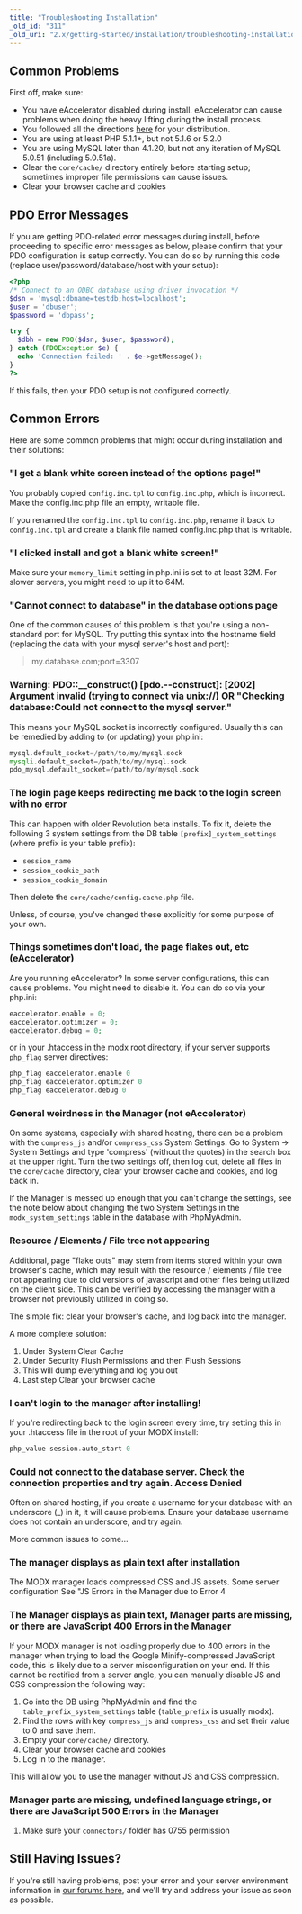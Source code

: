 ```yaml
---
title: "Troubleshooting Installation"
_old_id: "311"
_old_uri: "2.x/getting-started/installation/troubleshooting-installation"
---
```


## Common Problems

First off, make sure:

- You have eAccelerator disabled during install. eAccelerator can cause problems when doing the heavy lifting during the install process.
- You followed all the directions [here](getting-started/installation "Installation") for your distribution.
- You are using at least PHP 5.1.1+, but not 5.1.6 or 5.2.0
- You are using MySQL later than 4.1.20, but not any iteration of MySQL 5.0.51 (including 5.0.51a).
- Clear the `core/cache/` directory entirely before starting setup; sometimes improper file permissions can cause issues.
- Clear your browser cache and cookies

## PDO Error Messages

If you are getting PDO-related error messages during install, before proceeding to specific error messages as below, please confirm that your PDO configuration is setup correctly. You can do so by running this code (replace user/password/database/host with your setup):

``` php
<?php
/* Connect to an ODBC database using driver invocation */
$dsn = 'mysql:dbname=testdb;host=localhost';
$user = 'dbuser';
$password = 'dbpass';

try {
  $dbh = new PDO($dsn, $user, $password);
} catch (PDOException $e) {
  echo 'Connection failed: ' . $e->getMessage();
}
?>
```

If this fails, then your PDO setup is not configured correctly.

## Common Errors

Here are some common problems that might occur during installation and their solutions:

### "I get a blank white screen instead of the options page!"

You probably copied `config.inc.tpl` to `config.inc.php`, which is incorrect. Make the config.inc.php file an empty, writable file.

If you renamed the `config.inc.tpl` to `config.inc.php`, rename it back to `config.inc.tpl` and create a blank file named config.inc.php that is writable.

### "I clicked install and got a blank white screen!"

Make sure your `memory_limit` setting in php.ini is set to at least 32M. For slower servers, you might need to up it to 64M.

### "Cannot connect to database" in the database options page

One of the common causes of this problem is that you're using a non-standard port for MySQL. Try putting this syntax into the hostname field (replacing the data with your mysql server's host and port):

> my.database.com;port=3307

### Warning: PDO::\_\_construct() \[pdo.--construct\]: \[2002\] Argument invalid (trying to connect via unix://) OR "Checking database:Could not connect to the mysql server."

This means your MySQL socket is incorrectly configured. Usually this can be remedied by adding to (or updating) your php.ini:

``` php
mysql.default_socket=/path/to/my/mysql.sock
mysqli.default_socket=/path/to/my/mysql.sock
pdo_mysql.default_socket=/path/to/my/mysql.sock
```

### The login page keeps redirecting me back to the login screen with no error

This can happen with older Revolution beta installs. To fix it, delete the following 3 system settings from the DB table `[prefix]_system_settings` (where prefix is your table prefix):

- `session_name`
- `session_cookie_path`
- `session_cookie_domain`

Then delete the `core/cache/config.cache.php` file.

Unless, of course, you've changed these explicitly for some purpose of your own.

### Things sometimes don't load, the page flakes out, etc (eAccelerator)

Are you running eAccelerator? In some server configurations, this can cause problems. You might need to disable it. You can do so via your php.ini:

``` php
eaccelerator.enable = 0;
eaccelerator.optimizer = 0;
eaccelerator.debug = 0;
```

or in your .htaccess in the modx root directory, if your server supports `php_flag` server directives:

``` php
php_flag eaccelerator.enable 0
php_flag eaccelerator.optimizer 0
php_flag eaccelerator.debug 0
```

### General weirdness in the Manager (not eAccelerator)

On some systems, especially with shared hosting, there can be a problem with the `compress_js` and/or `compress_css` System Settings. Go to System -> System Settings and type 'compress' (without the quotes) in the search box at the upper right. Turn the two settings off, then log out, delete all files in the `core/cache` directory, clear your browser cache and cookies, and log back in.

If the Manager is messed up enough that you can't change the settings, see the note below about changing the two System Settings in the `modx_system_settings` table in the database with PhpMyAdmin.

### Resource / Elements / File tree not appearing

Additional, page "flake outs" may stem from items stored within your own browser's cache, which may result with the resource / elements / file tree not appearing due to old versions of javascript and other files being utilized on the client side. This can be verified by accessing the manager with a browser not previously utilized in doing so.

The simple fix: clear your browser's cache, and log back into the manager.

A more complete solution:

1. Under System Clear Cache
2. Under Security Flush Permissions and then Flush Sessions
3. This will dump everything and log you out
4. Last step Clear your browser cache

### I can't login to the manager after installing!

If you're redirecting back to the login screen every time, try setting this in your .htaccess file in the root of your MODX install:

``` php
php_value session.auto_start 0
```

### Could not connect to the database server. Check the connection properties and try again. Access Denied

Often on shared hosting, if you create a username for your database with an underscore (\_) in it, it will cause problems. Ensure your database username does not contain an underscore, and try again.

More common issues to come...

### The manager displays as plain text after installation

The MODX manager loads compressed CSS and JS assets. Some server configuration See "JS Errors in the Manager due to Error 4

### The Manager displays as plain text, Manager parts are missing, or there are JavaScript 400 Errors in the Manager

If your MODX manager is not loading properly due to 400 errors in the manager when trying to load the Google Minify-compressed JavaScript code, this is likely due to a server misconfiguration on your end. If this cannot be rectified from a server angle, you can manually disable JS and CSS compression the following way:

1. Go into the DB using PhpMyAdmin and find the `table_prefix_system_settings` table (`table_prefix` is usually modx).
2. Find the rows with key `compress_js` and `compress_css` and set their value to 0 and save them.
3. Empty your `core/cache/` directory.
4. Clear your browser cache and cookies
5. Log in to the manager.

This will allow you to use the manager without JS and CSS compression.

### Manager parts are missing, undefined language strings, or there are JavaScript 500 Errors in the Manager

1. Make sure your `connectors/` folder has 0755 permission

## Still Having Issues?

If you're still having problems, post your error and your server environment information in [our forums here](https://forums.modx.com/index.php/board,378.0.html), and we'll try and address your issue as soon as possible.
